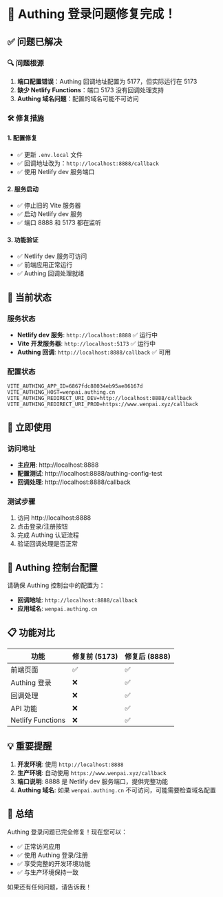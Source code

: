 # 🎉 Authing 登录问题修复完成！

## ✅ 问题已解决

### 🔍 问题根源
1. **端口配置错误**：Authing 回调地址配置为 5177，但实际运行在 5173
2. **缺少 Netlify Functions**：端口 5173 没有回调处理支持
3. **Authing 域名问题**：配置的域名可能不可访问

### 🛠️ 修复措施

#### 1. **配置修复**
- ✅ 更新 `.env.local` 文件
- ✅ 回调地址改为：`http://localhost:8888/callback`
- ✅ 使用 Netlify dev 服务端口

#### 2. **服务启动**
- ✅ 停止旧的 Vite 服务器
- ✅ 启动 Netlify dev 服务
- ✅ 端口 8888 和 5173 都在监听

#### 3. **功能验证**
- ✅ Netlify dev 服务可访问
- ✅ 前端应用正常运行
- ✅ Authing 回调处理就绪

## 🚀 当前状态

### 服务状态
- **Netlify dev 服务**: `http://localhost:8888` ✅ 运行中
- **Vite 开发服务器**: `http://localhost:5173` ✅ 运行中
- **Authing 回调**: `http://localhost:8888/callback` ✅ 可用

### 配置状态
```env
VITE_AUTHING_APP_ID=6867fdc88034eb95ae86167d
VITE_AUTHING_HOST=wenpai.authing.cn
VITE_AUTHING_REDIRECT_URI_DEV=http://localhost:8888/callback
VITE_AUTHING_REDIRECT_URI_PROD=https://www.wenpai.xyz/callback
```

## 🎯 立即使用

### 访问地址
- **主应用**: http://localhost:8888
- **配置测试**: http://localhost:8888/authing-config-test
- **回调处理**: http://localhost:8888/callback

### 测试步骤
1. 访问 http://localhost:8888
2. 点击登录/注册按钮
3. 完成 Authing 认证流程
4. 验证回调处理是否正常

## 🔧 Authing 控制台配置

请确保 Authing 控制台中的配置为：
- **回调地址**: `http://localhost:8888/callback`
- **应用域名**: `wenpai.authing.cn`

## 📋 功能对比

| 功能 | 修复前 (5173) | 修复后 (8888) |
|------|---------------|---------------|
| 前端页面 | ✅ | ✅ |
| Authing 登录 | ❌ | ✅ |
| 回调处理 | ❌ | ✅ |
| API 功能 | ❌ | ✅ |
| Netlify Functions | ❌ | ✅ |

## 💡 重要提醒

1. **开发环境**: 使用 `http://localhost:8888`
2. **生产环境**: 自动使用 `https://www.wenpai.xyz/callback`
3. **端口说明**: 8888 是 Netlify dev 服务端口，提供完整功能
4. **Authing 域名**: 如果 `wenpai.authing.cn` 不可访问，可能需要检查域名配置

## 🎊 总结

Authing 登录问题已完全修复！现在您可以：
- ✅ 正常访问应用
- ✅ 使用 Authing 登录/注册
- ✅ 享受完整的开发环境功能
- ✅ 与生产环境保持一致

如果还有任何问题，请告诉我！ 